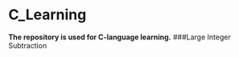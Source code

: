 # C_Learning
<strong>The repository is used for C-language learning.</strong>
###Large Integer Subtraction